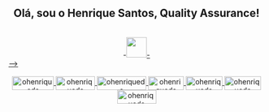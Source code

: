 <div align="center">
<h2>Olá, sou o Henrique Santos, Quality Assurance!</>
  </div><br>
<div align="center">
  -<a href="https://github.com/ohenriqueds"><img id="img" class="hide" alt="" src="https://imageup.me/images/githubb.png" style="width: 40px; height: 40px; display: inline;">-
<!--   <a href="https://www.linkedin.com/in/ohenriqueds"><img id="img" class="hide" alt="" src="https://imageup.me/images/linkedin.png" style="width: 40px; height: 40px; display: inline;"> -->
<!--   <a href="https://twitter.com/ohenriqueds"><img id="img" class="hide" alt="" src="https://imageup.me/images/twitter.png" style="width: 40px; height: 40px; display: inline;"> -->
<!--   <a href="https://www.facebook.com/ohenriqueds"><img id="img" class="hide" alt="" src="https://imageup.me/images/facebook.png" style="width: 40px; height: 40px; display: inline;"> -->
<!--   <a href="https://www.instagram.com/ohenriqueds"><img id="img" class="hide" alt="" src="https://imageup.me/images/insta.png" style="width: 40px; height: 40px; display: inline;"> -->
  <!--
<!--   <a href=""><img id="img" class="hide" alt="" src="https://imageup.me/images/behance.png" style="width: 40px; height: 40px; display: inline;">
  https://imageup.me/?utm_source=google-ads&gclid=CjwKCAjwvsqZBhAlEiwAqAHElZ8rjiqzde9eKSMwuryVqQHCo1f4iJ7IWHESQjAlnGoLeJd6koAWORoCo4cQAvD_BwE -->
  </div> -->
<div align="center">
<!--   <a href="https://github.com/ohenriqueds"><img height="130em" src="https://github-readme-stats.vercel.app/api?username=ohenriqueds&show_icons=true&theme=tokyonight&include_all_commits=true&count_private=true"/>
  <img height="130em" src="https://github-readme-stats.vercel.app/api/top-langs/?username=ohenriqueds&layout=compact&langs_count=7&theme=tokyonight"/>
</div> -->
<div align="center" style="display: inline_block"><br>
<img align="center" alt="ohenriqueds" height="27" width="82" src="https://img.shields.io/badge/HTML5-E34F26?style=for-the-badge&logo=html5&logoColor=white">
<img align="center" alt="ohenriqueds" height="27" width="77" src="https://img.shields.io/badge/CSS3-1572B6?style=for-the-badge&logo=css3&logoColor=white">
<img align="center" alt="ohenriqueds" height="27" width="97" src="https://img.shields.io/badge/JavaScript-323330?style=for-the-badge&logo=javascript&logoColor=F7DF1E">
<!--<img align="center" alt="ohenriqueds" height="27" width="82" src="https://img.shields.io/badge/Vue.js-35495E?style=for-the-badge&logo=vue.js&logoColor=4FC08D">-->
<img align="center" alt="ohenriqueds" height="27" width="70" src="https://img.shields.io/badge/PHP-777BB4?style=for-the-badge&logo=php&logoColor=white">
<img align="center" alt="ohenriqueds" height="27" width="72" src="https://img.shields.io/badge/GIT-E44C30?style=for-the-badge&logo=git&logoColor=white">
<img align="center" alt="ohenriqueds" height="27" width="72" src="https://img.shields.io/badge/Jira-0052CC?style=for-the-badge&logo=Jira&logoColor=white">
<img align="center" alt="ohenriqueds" height="27" width="77" src="https://img.shields.io/badge/MySQL-005C84?style=for-the-badge&logo=mysql&logoColor=white">
</div>
